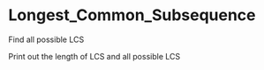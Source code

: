 # Longest_Common_Subsequence

Find all possible LCS

Print out the length of LCS and all possible LCS
